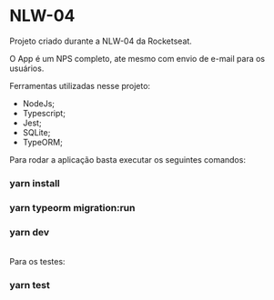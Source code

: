 <h1>NLW-04</h1>

Projeto criado durante a NLW-04 da Rocketseat.

O App é um NPS completo, ate mesmo com envio de e-mail para os usuários.

Ferramentas utilizadas nesse projeto:
- NodeJs;
- Typescript;
- Jest;
- SQLite;
- TypeORM;


Para rodar a aplicação basta executar os seguintes comandos:
<h3>yarn install</h3>
<h3>yarn typeorm migration:run</h3>
<h3>yarn dev</h3>

<br />
Para os testes:
<h3>yarn test</h3>
